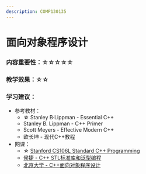 ```yaml
---
description: COMP130135
---
```


# 面向对象程序设计

### 内容重要性：☆☆☆☆☆

### 教学效果：☆☆

### 学习建议：

* 参考教材：
  * ☆ Stanley B·Lippman - Essential C++
  * Stanley B. Lippman - C++ Primer
  * Scott Meyers - Effective Modern C++
  * 欧长坤 - 现代C++教程
* 网课：
  * ☆ [Stanford CS106L Standard C++ Programming](https://csdiy.wiki/%E7%BC%96%E7%A8%8B%E5%85%A5%E9%97%A8/CS106L/#\_1)
  * [侯捷 - C++ STL标准库和泛型编程](https://www.bilibili.com/video/BV1qc411Q7c2)
  * [北京大学 - C++面向对象程序设计](https://www.bilibili.com/video/BV1ob411q7vb)

